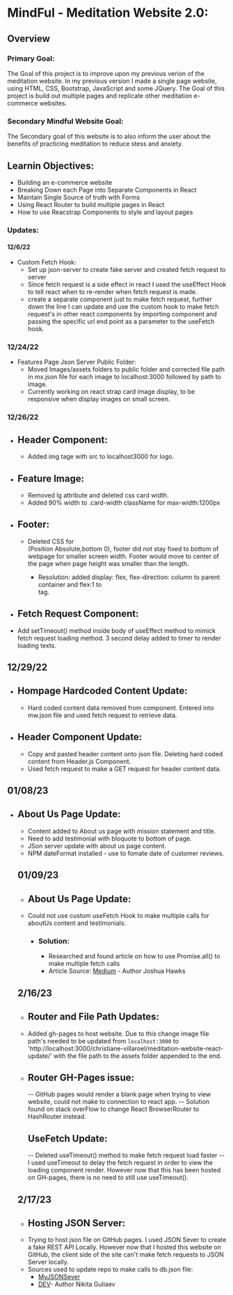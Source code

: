 # MindFul - Meditation Website 2.0:

## Overview

### Primary Goal:

The Goal of this project is to improve upon my previous verion of the meditation website. In my previous version I made a single page website,
using HTML, CSS, Bootstrap, JavaScript and some JQuery. The Goal of this project is build out multiple pages and replicate other meditation e-commerce websites.

### Secondary Mindful Website Goal:

The Secondary goal of this website is to also inform the user about the benefits of practicing meditation to reduce stess and anxiety.

## Learnin Objectives:

- Building an e-commerce website
- Breaking Down each Page into Separate Components in React
- Maintain Single Source of truth with Forms
- Using React Router to build multiple pages in React
- How to use Reacstrap Components to style and layout pages

### Updates:

#### 12/6/22

- Custom Fetch Hook:
  - Set up json-server to create fake server and created fetch request to server
  - Since fetch request is a side effect in react I used the useEffect Hook to tell react when to re-render when fetch request is made.
  - create a separate component just to make fetch request, further down the line I can update and use the custom hook to make fetch request's in other react components by importing <useFetch> component and passing the specific url end point as a parameter to the useFetch hook.

### 12/24/22

- Features Page Json Server Public Folder:
  - Moved Images/assets folders to public folder and corrected file path in mx.json file for each image to localhost:3000 followed by path to image.
  - Currently working on react strap card image display, to be responsive when display images on small screen.

### 12/26/22

- ## Header Component:
  - Added img tage with src to localhost3000 for logo.
- ## Feature Image:
  - Removed lg <Col> attribute and deleted css card width.
  - Added 90% width to .card-width className for max-width:1200px
- ## Footer:

  - Deleted CSS for <Footer>(Position Absolute,bottom 0), footer did not
    stay fixed to bottom of webpage for smaller screen width. Footer would move to center of the page
    when page height was smaller than the length.
    - Resolution: added display: flex, flex-direction: column to <app> parent container and
      flex:1 to <Footer> tag.

- ## Fetch Request Component:
- Add setTimeout() method inside body of useEffect method to mimick fetch request loading method. 3 second delay added to timer to render loading texts.

## 12/29/22

- ## Hompage Hardcoded Content Update:

  - Hard coded content data removed from <Homepage> component. Entered into mw.json file and used fetch request to retrieve data.

- ## Header Component Update:
  - Copy and pasted header content onto json file. Deleting hard coded content from Header.js Component.
  - Used fetch request to make a GET request for header content data.

## 01/08/23

- ## About Us Page Update:

  - Content added to About us page with mission statement and title.
  - Need to add testimonial with bloquote to bottom of page.
  - JSon server update with about us page content.
  - NPM dateFormat installed - use to fomate date of customer reviews.

  ## 01/09/23

  - ## About Us Page Update:
  - Could not use custom useFetch Hook to make multiple calls for aboutUs content and testimonials.
    - ### Solution:
      - Researched and found article on how to use Promise.all() to make multiple fetch calls
      - Article Source: [Medium](https://medium.com/@jdhawks/make-fetch-s-happen-5022fcc2ddae) - Author Joshua Hawks

  ## 2/16/23

  - ## Router and File Path Updates:
  - Added gh-pages to host website. Due to this change image file path's needed to be updated from `localhost:3000`
    to 'http://localhost:3000/christiane-villaroel/meditation-website-react-update/' with the file path to the assets folder appended
    to the end.
  - ## Router GH-Pages issue:
    -- GitHub pages would render a blank page when trying to view website, could not make to connection to react app.
    -- Solution found on stack overFlow to change React BrowserRouter to HashRouter instead.
    ## UseFetch Update:
    -- Deleted useTimeout() method to make fetch request load faster
    -- I used useTimeout to delay the fetch request in order to view the loading component render. However now that this has been hosted on GH-pages, there is no need to still use useTimeout().

  ## 2/17/23

  - ## Hosting JSON Server:
  - Trying to host json file on GitHub pages. I used JSON Sever to create a fake
    REST API Locally. However now that I hosted this website on GitHub, the client side of the site can't make fetch requests to JSON Server locally.
  - Sources used to update repo to make calls to db.json file:
    - [MyJSONSever](https://my-json-server.typicode.com/)
    - [DEV](https://dev.to/nikita_guliaev/deploying-create-react-app-with-json-server-as-backend-to-github-3pp9)- Author Nikita Guliaev
